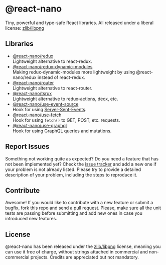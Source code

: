 # @react-nano

Tiny, powerful and type-safe React libraries. All released under a liberal license: [zlib/libpng](https://github.com/Lusito/react-nano/blob/master/LICENSE)

## Libraries

- [@react-nano/redux](https://lusito.github.io/react-nano/redux/index.html)\
  Lightweight alternative to react-redux.
- [@react-nano/redux-dynamic-modules](https://lusito.github.io/react-nano/redux-dynamic-modules/index.html)\
  Making redux-dynamic-modules more lightweight by using @react-nano/redux instead of react-redux.
- [@react-nano/router](https://lusito.github.io/react-nano/router/index.html)\
  Lightweight alternative to react-router.
- [@react-nano/tsrux](https://lusito.github.io/react-nano/tsrux/index.html)\
  Lightweight alternative to redux-actions, deox, etc.
- [@react-nano/use-event-source](https://lusito.github.io/react-nano/use-event-source/index.html)\
  Hook for using [Server-Sent-Events](https://developer.mozilla.org/en-US/docs/Web/API/Server-sent_events/Using_server-sent_events).
- [@react-nano/use-fetch](https://lusito.github.io/react-nano/use-fetch/index.html)\
  Hook for using `fetch()` to GET, POST, etc. requests.
- [@react-nano/use-graphql](https://lusito.github.io/react-nano/use-graphql/index.html)\
  Hook for using GraphQL queries and mutations.

## Report Issues

Something not working quite as expected? Do you need a feature that has not been implemented yet? Check the [issue tracker](https://github.com/Lusito/react-nano/issues) and add a new one if your problem is not already listed. Please try to provide a detailed description of your problem, including the steps to reproduce it.

## Contribute

Awesome! If you would like to contribute with a new feature or submit a bugfix, fork this repo and send a pull request. Please, make sure all the unit tests are passing before submitting and add new ones in case you introduced new features.

## License

@react-nano has been released under the [zlib/libpng](https://github.com/Lusito/react-nano/blob/master/LICENSE) license, meaning you
can use it free of charge, without strings attached in commercial and non-commercial projects. Credits are appreciated but not mandatory.
